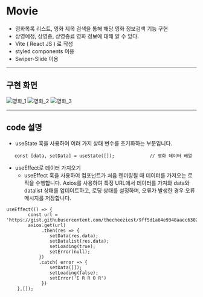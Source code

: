 # Movie
 
- 영화목록 리스트, 영화 제목 검색을 통해 해당 영화 정보검색 기능 구현
- 상영예정, 상영중, 상영종료 영화 정보에 대해 알 수 있다.
- Vite ( React JS ) 로 작성
- styled components 이용
- Swiper-Slide 이용
*** 

## 구현 화면
 
![영화_1](https://github.com/lcl3392/Movie/assets/133613544/fc44236d-d0c9-4baa-bc03-a3340f0af260)
![영화_2](https://github.com/lcl3392/Movie/assets/133613544/55064440-1243-447a-b611-904a6e5cf558)
![영화_3](https://github.com/lcl3392/Movie/assets/133613544/5b6ab12b-3195-4cf8-bb97-6336f223b654)
***
## code 설명

- useState 훅을 사용하여 여러 가지 상태 변수를 초기화하는 부분입니다.
```
   const [data, setData] = useState([]);             // 영화 데이터 배열
```
- useEffect로 데이터 가져오기
   + useEffect 훅을 사용하여 컴포넌트가 처음 렌더링될 때 데이터를 가져오는 로직을 수행합니다. Axios를 사용하여 특정 URL에서 데이터를 가져와 data와 datalist 상태를 업데이트하고, 로딩 상태를 설정하며, 오류가 발생한 경우 오류 메시지를 저장합니다.
```
useEffect(() => {
        const url = 'https://gist.githubusercontent.com/thecheeziest/9ff5d1a64e9348aaec63020bd6efdaed/raw/87ffe1017bef54cdbf6ee3861f1785ec8ee30935/megabox.json';
        axios.get(url)
             .then(res => {
                setData(res.data);
                setDatalist(res.data);
                setLoading(true);
                setError(null);
            })
            .catch( error => {
                setData([]);
                setLoading(false);
                setError('E R R O R')
             })
    },[]);
```


